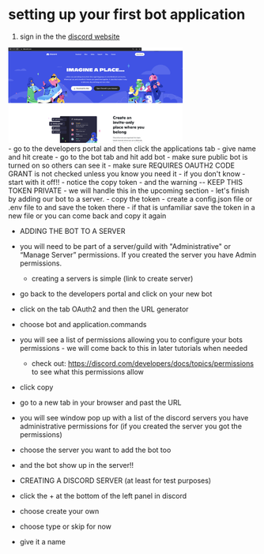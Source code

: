 # setting up your first bot application
1. sign in the the [discord website](https://discord.com/) 
<img src="images/1.signin.png" alt="drawing" width="70%" />
<br/>
- go to the developers portal and then click the applications tab
- give name and hit create
- go to the bot tab and hit add bot
- make sure public bot is turned on so others can see it
- make sure REQUIRES OAUTH2 CODE GRANT is not checked unless you know you need it - if you don't know - start with it off!!
- notice the copy token - and the warning -- KEEP THIS TOKEN PRIVATE - we will handle this in the upcoming section - let's finish by adding our bot to a server. 
    - copy the token 
        - create a config.json file or .env file to and save the token there - if that is unfamiliar save the token in a new file or you can come back and copy it again

- ADDING THE BOT TO A SERVER
- you will need to be part of a server/guild with "Administrative" or “Manage Server” permissions. If you created the server you have Admin permissions. 
    - creating a servers is simple (link to create server)
- go back to the developers portal and click on your new bot
- click on the tab OAuth2 and then the URL generator
- choose bot and application.commands 
- you will see a list of permissions allowing you to configure your bots permissions - we will come back to this in later tutorials when needed
    - check out: https://discord.com/developers/docs/topics/permissions to see what this permissions allow
- click copy 
- go to a new tab in your browser and past the URL
- you will see window pop up with  a list of the discord servers you have administrative permissions for (if you created the server you got the permissions)
- choose the server you want to add the bot too
- and the bot show up in the server!!


- CREATING A DISCORD SERVER (at least for test purposes)
- click the + at the bottom of the left panel in discord 
- choose create your own
- choose type or skip for now
- give it a name